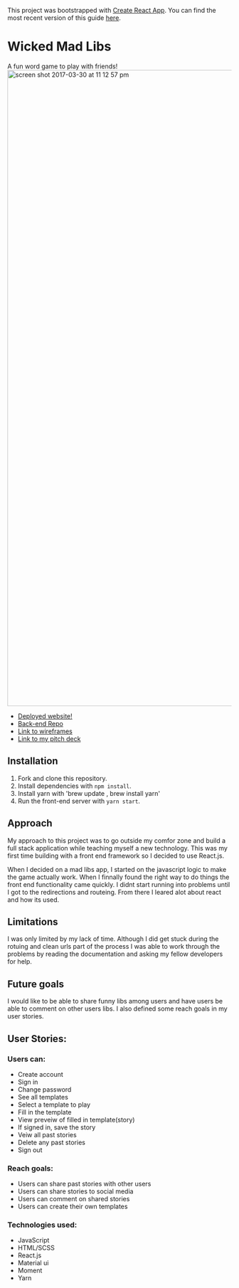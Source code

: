 This project was bootstrapped with [Create React App](https://github.com/facebookincubator/create-react-app).
You can find the most recent version of this guide [here](https://github.com/facebookincubator/create-react-app/blob/master/packages/react-scripts/template/README.md).

# Wicked Mad Libs
A fun word game to play with friends!
<img width="1431" alt="screen shot 2017-03-30 at 11 12 57 pm" src="https://cloud.githubusercontent.com/assets/24927777/24534853/7eb7c710-159e-11e7-9248-87cb41b97d76.png">

- [Deployed website!](https://wicked-mad-libs.herokuapp.com)
- [Back-end Repo](https://github.com/mario7746/mad-libs-API)
- [Link to wireframes](http://imgur.com/a/zRHvw)
- [Link to my pitch deck](http://prezi.com/hxtf8rxslwwf/?utm_campaign=share&utm_medium=copy&rc=ex0share)

## Installation

1.  Fork and clone this repository.
2.  Install dependencies with `npm install`.
3.  Install yarn with 'brew update , brew install yarn'
4.  Run the front-end server with `yarn start`.

## Approach

My approach to this project was to go outside my comfor zone and build a full stack application while teaching myself a new technology. This was my first time building with a front end framework so I decided to use React.js. 

When I decided on a mad libs app, I started on the javascript logic to make the game actually work. When I finnally found the right way to do things the front end functionality came quickly. I didnt start running into problems until I got to the redirections and routeing. From there I leared alot about react and how its used. 

## Limitations

I was only limited by my lack of time. Although I did get stuck during the rotuing and clean urls part of the process I was able to work through the problems by reading the documentation and asking my fellow developers for help. 

## Future goals

I would like to be able to share funny libs among users and have users be able to comment on other users libs. I also defined some reach goals in my user stories.

## User Stories:
### Users can:
- Create account
- Sign in
- Change password
- See all templates
- Select a template to play
- Fill in the template
- View preveiw of filled in template(story)
- If signed in, save the story
- Veiw all past stories
- Delete any past stories
- Sign out

### Reach goals:
- Users can share past stories with other users
- Users can share stories to social media
- Users can comment on shared stories
- Users can create their own templates

### Technologies used:
- JavaScript
- HTML/SCSS
- React.js
- Material ui
- Moment
- Yarn

